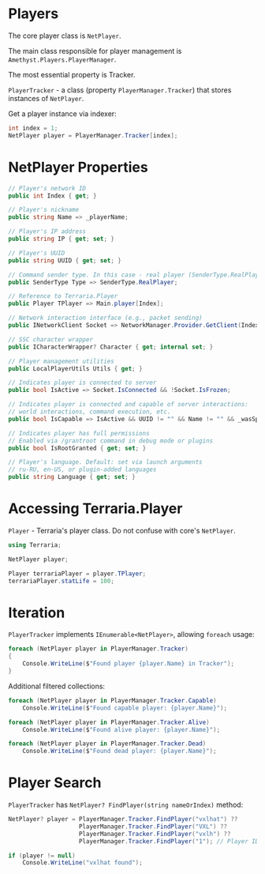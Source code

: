 # Players

The core player class is `NetPlayer`.

The main class responsible for player management is `Amethyst.Players.PlayerManager`.

The most essential property is Tracker.

`PlayerTracker` - a class (property `PlayerManager.Tracker`) that stores instances of `NetPlayer`.

Get a player instance via indexer:
```cs
int index = 1;
NetPlayer player = PlayerManager.Tracker[index];
```

# NetPlayer Properties
```cs
// Player's network ID
public int Index { get; }

// Player's nickname
public string Name => _playerName;

// Player's IP address
public string IP { get; set; }

// Player's UUID
public string UUID { get; set; }

// Command sender type. In this case - real player (SenderType.RealPlayer)
public SenderType Type => SenderType.RealPlayer;

// Reference to Terraria.Player
public Player TPlayer => Main.player[Index];

// Network interaction interface (e.g., packet sending)
public INetworkClient Socket => NetworkManager.Provider.GetClient(Index)!;

// SSC character wrapper
public ICharacterWrapper? Character { get; internal set; }

// Player management utilities
public LocalPlayerUtils Utils { get; }

// Indicates player is connected to server
public bool IsActive => Socket.IsConnected && !Socket.IsFrozen;

// Indicates player is connected and capable of server interactions:
// world interactions, command execution, etc.
public bool IsCapable => IsActive && UUID != "" && Name != "" && _wasSpawned;

// Indicates player has full permissions
// Enabled via /grantroot command in debug mode or plugins
public bool IsRootGranted { get; set; }

// Player's language. Default: set via launch arguments
// ru-RU, en-US, or plugin-added languages
public string Language { get; set; }
```

# Accessing Terraria.Player
`Player` - Terraria's player class. Do not confuse with core's `NetPlayer`.

```cs
using Terraria;

NetPlayer player;

Player terrariaPlayer = player.TPlayer;
terrariaPlayer.statLife = 100;
```

# Iteration
`PlayerTracker` implements `IEnumerable<NetPlayer>`, allowing `foreach` usage:
```cs
foreach (NetPlayer player in PlayerManager.Tracker)
{
    Console.WriteLine($"Found player {player.Name} in Tracker");
}
```

Additional filtered collections:
```cs
foreach (NetPlayer player in PlayerManager.Tracker.Capable)
    Console.WriteLine($"Found capable player: {player.Name}");

foreach (NetPlayer player in PlayerManager.Tracker.Alive)
    Console.WriteLine($"Found alive player: {player.Name}");

foreach (NetPlayer player in PlayerManager.Tracker.Dead)
    Console.WriteLine($"Found dead player: {player.Name}");
```

# Player Search
`PlayerTracker` has `NetPlayer? FindPlayer(string nameOrIndex)` method:
```cs
NetPlayer? player = PlayerManager.Tracker.FindPlayer("vxlhat") ?? 
                    PlayerManager.Tracker.FindPlayer("VXL") ?? 
                    PlayerManager.Tracker.FindPlayer("vxlh") ?? 
                    PlayerManager.Tracker.FindPlayer("1"); // Player ID. Better use PlayerManager.Tracker[1];

if (player != null)
    Console.WriteLine("vxlhat found");
```